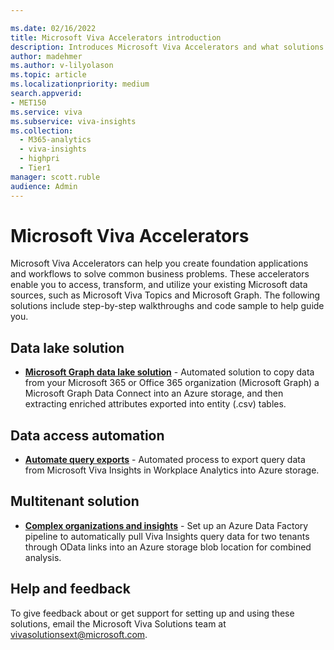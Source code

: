 ```yaml
---

ms.date: 02/16/2022
title: Microsoft Viva Accelerators introduction
description: Introduces Microsoft Viva Accelerators and what solutions are available to use
author: madehmer
ms.author: v-lilyolason
ms.topic: article
ms.localizationpriority: medium 
search.appverid:
- MET150
ms.service: viva 
ms.subservice: viva-insights
ms.collection:
  - M365-analytics
  - viva-insights
  - highpri
  - Tier1
manager: scott.ruble
audience: Admin
---
```


# Microsoft Viva Accelerators

Microsoft Viva Accelerators can help you create foundation applications and workflows to solve common business problems. These accelerators enable you to access, transform, and utilize your existing Microsoft data sources, such as Microsoft Viva Topics and Microsoft Graph. The following solutions include step-by-step walkthroughs and code sample to help guide you.

## Data lake solution

- [**Microsoft Graph data lake solution**](./data-lakes/microsoft-graph-data-connect.md) - Automated solution to copy data from your Microsoft 365 or Office 365 organization (Microsoft Graph) a Microsoft Graph Data Connect into an Azure storage, and then extracting enriched attributes exported into entity (.csv) tables.

## Data access automation

- [**Automate query exports**](automate-exports.md) - Automated process to export query data from Microsoft Viva Insights in Workplace Analytics into Azure storage.

## Multitenant solution

- [**Complex organizations and insights**](complex-organization-insights.md) - Set up an Azure Data Factory pipeline to automatically pull Viva Insights query data for two tenants through OData links into an Azure storage blob location for combined analysis.

## Help and feedback

To give feedback about or get support for setting up and using these solutions, email the Microsoft Viva Solutions team at [vivasolutionsext@microsoft.com](mailto:vivasolutionsext@microsoft.com).
